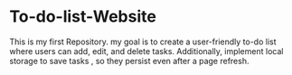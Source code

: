 # To-do-list-Website
This is my first Repository. my goal is to create a user-friendly to-do list where users can add, edit, and delete tasks. Additionally, implement local storage to save tasks , so they persist even after a page refresh. 
